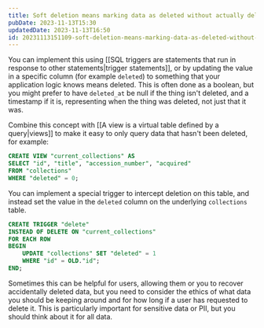 ```yaml
---
title: Soft deletion means marking data as deleted without actually deleting it
pubDate: 2023-11-13T15:30
updatedDate: 2023-11-13T16:50
id: 20231113151109-soft-deletion-means-marking-data-as-deleted-without-actually-deleting-it
---
```


You can implement this using [[SQL triggers are statements that run in response to other statements|trigger statements]], or by updating the value in a specific column (for example `deleted`) to something that your application logic knows means deleted. This is often done as a boolean, but you might prefer to have `deleted_at` be null if the thing isn't deleted, and a timestamp if it is, representing when the thing was deleted, not just that it was.

Combine this concept with [[A view is a virtual table defined by a query|views]] to make it easy to only query data that hasn't been deleted, for example:

```sql
CREATE VIEW "current_collections" AS
SELECT "id", "title", "accession_number", "acquired" 
FROM "collections" 
WHERE "deleted" = 0;
```

You can implement a special trigger to intercept deletion on this table, and instead set the value in the `deleted` column on the underlying `collections` table.

```sql
CREATE TRIGGER "delete"
INSTEAD OF DELETE ON "current_collections"
FOR EACH ROW
BEGIN
    UPDATE "collections" SET "deleted" = 1 
    WHERE "id" = OLD."id";
END;
```

Sometimes this can be helpful for users, allowing them or you to recover accidentally deleted data, but you need to consider the ethics of what data you should be keeping around and for how long if a user has requested to delete it. This is particularly important for sensitive data or PII, but you should think about it for all data.
